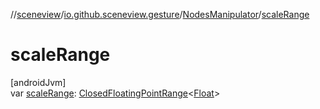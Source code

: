 //[sceneview](../../../index.md)/[io.github.sceneview.gesture](../index.md)/[NodesManipulator](index.md)/[scaleRange](scale-range.md)

# scaleRange

[androidJvm]\
var [scaleRange](scale-range.md): [ClosedFloatingPointRange](https://kotlinlang.org/api/latest/jvm/stdlib/kotlin.ranges/-closed-floating-point-range/index.html)&lt;[Float](https://kotlinlang.org/api/latest/jvm/stdlib/kotlin/-float/index.html)&gt;
